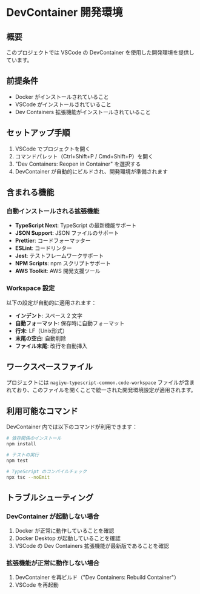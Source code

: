# DevContainer 開発環境

## 概要

このプロジェクトでは VSCode の DevContainer を使用した開発環境を提供しています。

## 前提条件

- Docker がインストールされていること
- VSCode がインストールされていること
- Dev Containers 拡張機能がインストールされていること

## セットアップ手順

1. VSCode でプロジェクトを開く
2. コマンドパレット（Ctrl+Shift+P / Cmd+Shift+P）を開く
3. "Dev Containers: Reopen in Container" を選択する
4. DevContainer が自動的にビルドされ、開発環境が準備されます

## 含まれる機能

### 自動インストールされる拡張機能

- **TypeScript Next**: TypeScript の最新機能サポート
- **JSON Support**: JSON ファイルのサポート
- **Prettier**: コードフォーマッター
- **ESLint**: コードリンター
- **Jest**: テストフレームワークサポート
- **NPM Scripts**: npm スクリプトサポート
- **AWS Toolkit**: AWS 開発支援ツール

### Workspace 設定

以下の設定が自動的に適用されます：

- **インデント**: スペース 2 文字
- **自動フォーマット**: 保存時に自動フォーマット
- **行末**: LF（Unix形式）
- **末尾の空白**: 自動削除
- **ファイル末尾**: 改行を自動挿入

## ワークスペースファイル

プロジェクトには `nagiyu-typescript-common.code-workspace` ファイルが含まれており、このファイルを開くことで統一された開発環境設定が適用されます。

## 利用可能なコマンド

DevContainer 内では以下のコマンドが利用できます：

```bash
# 依存関係のインストール
npm install

# テストの実行
npm test

# TypeScript のコンパイルチェック
npx tsc --noEmit
```

## トラブルシューティング

### DevContainer が起動しない場合

1. Docker が正常に動作していることを確認
2. Docker Desktop が起動していることを確認
3. VSCode の Dev Containers 拡張機能が最新版であることを確認

### 拡張機能が正常に動作しない場合

1. DevContainer を再ビルド（"Dev Containers: Rebuild Container"）
2. VSCode を再起動